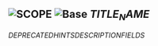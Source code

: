 ## ![$SCOPE$](.gitbook/assets/$SCOPE$.png) ![Base](.gitbook/assets/base.png) $TITLE_NAME$
$DEPRECATED$$HINTS$$DESCRIPTION$$FIELDS$